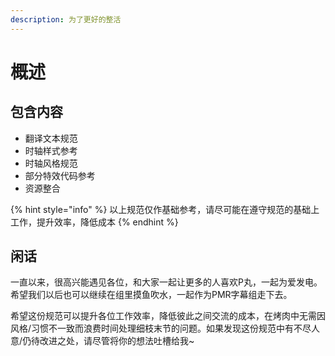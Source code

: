 ```yaml
---
description: 为了更好的整活
---
```


# 概述

## 包含内容

* 翻译文本规范
* 时轴样式参考
* 时轴风格规范
* 部分特效代码参考
* 资源整合

{% hint style="info" %}
 以上规范仅作基础参考，请尽可能在遵守规范的基础上工作，提升效率，降低成本
{% endhint %}

## 闲话

一直以来，很高兴能遇见各位，和大家一起让更多的人喜欢P丸，一起为爱发电。希望我们以后也可以继续在组里摸鱼吹水，一起作为PMR字幕组走下去。

希望这份规范可以提升各位工作效率，降低彼此之间交流的成本，在烤肉中无需因风格/习惯不一致而浪费时间处理细枝末节的问题。如果发现这份规范中有不尽人意/仍待改进之处，请尽管将你的想法吐槽给我~

